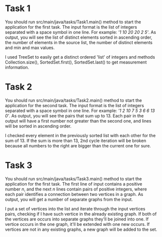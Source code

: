 # Task 1

You should run src/main/java/tasks/Task1.main() method to start the application for the first task. The input format is
the list of integers separated with a space symbol in one line. For example: *'1 10 20 20 2 5'*. As output, you will see
the list of distinct elements sorted in ascending order, the number of elements in the source list, the number of
distinct elements and min and max values.

I used TreeSet to easily get a distinct ordered 'list' of integers and methods Collection.size(), SortedSet.first(),
SortedSet.last() to get measurement information.

# Task 2

You should run src/main/java/tasks/Task2.main() method to start the application for the second task. The input format is
the list of integers separated with a space symbol in one line. For example: *'1 2 10 7 5 3 6 6 13 0'*. As output, you
will see the pairs that sum up to 13. Each pair in the output will have a first number not greater than the second one,
and lines will be sorted in ascending order.

I checked every element in the previously sorted list with each other for the sum of 13. If the sum is more than 13, 2nd
cycle iteration will be broken because all numbers to the right are bigger than the current one for sure.

# Task 3

You should run src/main/java/tasks/Task3.main() method to start the application for the first task. The first line of
input contains a positive number *n*, and the next *n* lines contain pairs of positive integers, where each pair
identifies a connection between two vertices in a graph. As output, you will get a number of separate graphs from the
input.

I put a set of vertices into the list and iterate through the input vertices pairs, checking if I have such vertice in
the already existing graph. If both of the vertices are occurs into separate graphs they'll be joined into one. If
vertice occurs in the one graph, it'll be extended with one new occurs. If vertices are not in any existing graphs, a
new graph will be added to the set.
